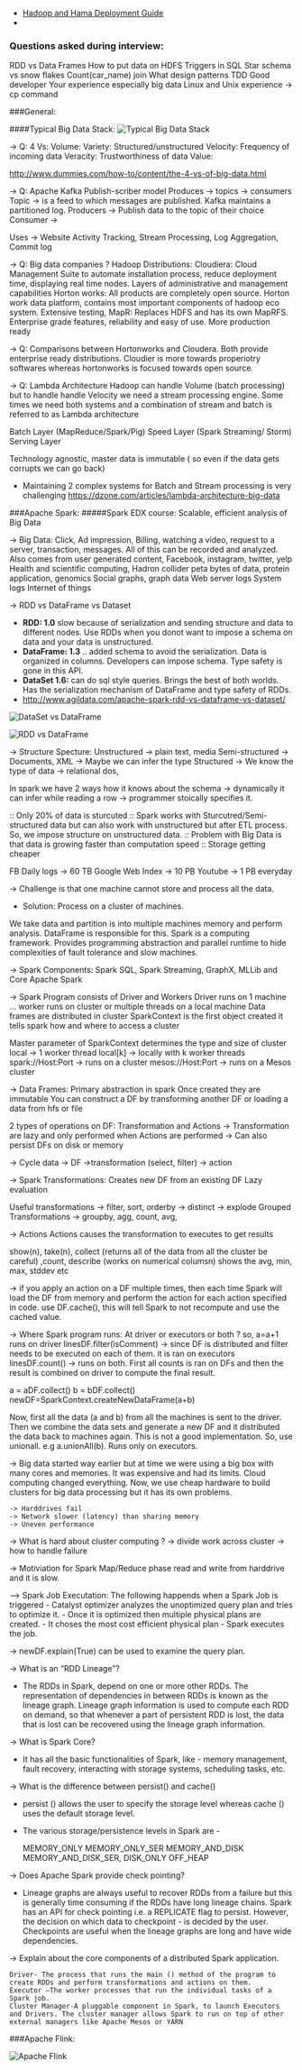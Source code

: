 * [Hadoop and Hama Deployment Guide](http://people.apache.org/~tjungblut/downloads/hamadocs/ApacheHamaInstallationGuide_06.pdf)
* 

### Questions asked during interview:
RDD vs Data Frames
How to put data on HDFS
Triggers in SQL
Star schema vs snow flakes
Count(car_name) join
What design patterns
TDD
Good developer
Your experience especially big data
Linux and Unix experience -> cp command


###General:

####Typical Big Data Stack:
![Typical Big Data Stack](https://github.com/bsikander/interview-resources/blob/master/Typical%20Big%20Data%20Stack.png)

-> Q: 4 Vs:
Volume: 
Variety: Structured/unstructured
Velocity: Frequency of incoming data 
Veracity: Trustworthiness of data
Value:

http://www.dummies.com/how-to/content/the-4-vs-of-big-data.html


-> Q: Apache Kafka
Publish-scriber model
Produces -> topics -> consumers
Topic -> is a feed to which messages are published. Kafka maintains a partitioned log. 
Producers -> Publish data to the topic of their choice
Consumer -> 

Uses -> Website Activity Tracking, Stream Processing, Log Aggregation, Commit log

-> Q: Big data companies ? 
Hadoop Distributions: 
Cloudiera: Cloud Management Suite to automate installation process, reduce deployment time, displaying real time nodes. Layers of administrative and management capabilities
Horton works: All products are completely open source. Horton work data platform, contains most important components of hadoop eco system. Extensive testing, 
MapR: Replaces HDFS and has its own MapRFS. Enterprise grade features, reliability and easy of use. More production ready


-> Q: Comparisons between Hortonworks and Cloudera.
Both provide enterprise ready distributions. Cloudier is more towards properiotry softwares whereas hortonworks is focused towards open source. 

-> Q: Lambda Architecture
Hadoop can handle Volume (batch processing) but to handle handle Velocity we need a stream processing engine. Some times we need both systems and a combination of stream and batch is referred to as Lambda architecture

Batch Layer (MapReduce/Spark/Pig)
Speed Layer (Spark Streaming/ Storm)
Serving Layer

Technology agnostic, master data is immutable ( so even if the data gets corrupts we can go back)
- Maintaining 2 complex systems for Batch and Stream processing is very challenging
https://dzone.com/articles/lambda-architecture-big-data


###Apache Spark:
#####Spark EDX course:
Scalable, efficient analysis of Big Data

-> Big Data:
Click, Ad impression, Billing, watching a video, request to a server, transaction, messages. All of this can be recorded and analyzed.
Also comes from user generated content, Facebook, instagram, twitter, yelp
Health and scientific computing, Hadron collider peta bytes of data, protein application, genomics
Social graphs, graph data
Web server logs
System logs
Internet of things

-> RDD vs DataFrame vs Dataset
	
- **RDD: 1.0** slow because of serialization and sending structure and data to different nodes. Use RDDs when you donot want to impose a schema on data and your data is unstructured.
- **DataFrame: 1.3** .. added schema to avoid the serialization. Data is organized in columns. Developers can impose schema. Type safety is gone in this API.
- **DataSet 1.6:** can do sql style queries. Brings the best of both worlds. Has the serialization mechanism of DataFrame and type safety of RDDs. 
- http://www.agildata.com/apache-spark-rdd-vs-dataframe-vs-dataset/

![DataSet vs DataFrame](https://github.com/bsikander/interview-resources/blob/master/DataSet%20vs%20DataFrame.png)

![RDD vs DataFrame](https://github.com/bsikander/interview-resources/blob/master/RDD%20vs%20DataFrame.png)


-> Structure Specture:
Unstructured -> plain text, media
Semi-structured -> Documents, XML -> Maybe we can infer the type
Structured -> We know the type of data -> relational dos, 

In spark we have 2 ways how it knows about the schema
-> dynamically it can infer while reading a row
-> programmer stoically specifies it.

:: Only 20% of data is sturcuted
:: Spark works with Sturcutred/Semi-structured data but can also work with unstructured but after ETL process. So, we impose structure on unstructured data.
:: Problem with Big Data is that data is growing faster than computation speed 
:: Storage getting cheaper

FB Daily logs -> 60 TB
Google Web Index -> 10 PB
Youtube -> 1 PB everyday

-> Challenge is that one machine cannot store and process  all the data. 
  - Solution: Process on a cluster of machines.

We take data and partition is into multiple machines memory and perform analysis. DataFrame is responsible for this.
Spark is a computing framework. Provides programming abstraction and parallel runtime to hide complexities of fault tolerance and slow machines.

-> Spark Components:
Spark SQL, Spark Streaming, GraphX, MLLib and Core Apache Spark

-> Spark Program consists of Driver and Workers
Driver runs on 1 machine … 
worker runs on cluster or multiple threads on a local machine
Data frames are distributed in cluster
SparkContext is the first object created it tells spark how and where to access a cluster

Master parameter of SparkContext determines the type and size of cluster
local -> 1 worker thread
local[k] -> locally with k worker threads
spark://Host:Port -> runs on a cluster
mesos://Host:Port -> runs on a Mesos cluster


-> Data Frames:
Primary abstraction in spark
Once created they are immutable
You can construct a DF by transforming another DF or loading a data from hfs or file

2 types of operations on DF: Transformation and Actions
-> Transformation are lazy and only performed when Actions are performed
-> Can also persist DFs on disk or memory

-> Cycle
data -> DF ->transformation (select, filter) -> action

-> Spark Transformations:
Creates new DF from an existing DF
Lazy evaluation

Useful transformations -> filter, sort, orderby -> distinct -> explode 
Grouped Transformations -> groupby, agg, count, avg, 

-> Actions
Actions causes the transformation to executes to get results

show(n), take(n), collect (returns all of the data from all the cluster be careful) ,count, describe (works on numerical columsn) shows the avg, min, max, stddev etc

-> if you apply an action on a DF multiple times, then each time Spark will load the DF from memory and perform the action for each action specified in 
code. use DF.cache(), this will tell Spark to not recompute and use the cached value.


-> Where Spark program runs: At driver or executors or both ?
so, a=a+1 runs on driver
linesDF.filter(isComment) -> since DF is distributed and filter needs to be executed on each of them. it is ran on executors
linesDF.count() -> runs on both. First all counts is ran on DFs and then the result is combined on driver to compute the final result.


a = aDF.collect()
b = bDF.collect()
newDF=SparkContext.createNewDataFrame(a+b)

Now, first all the data (a and b) from all the machines is sent to the driver. Then we combine the data sets and generate a new DF and it distributed the data back to machines again. This is not a good implementation. So, use unionall. e.g a.unionAll(b). Runs only on executors.



-> Big data started way earlier but at time we were using a big box with many cores and memories. It was expensive and had its limits. Cloud computing changed everything. Now, we use cheap hardware to build clusters for big data processing but it has its own problems.

	-> Harddrives fail
	-> Network slower (latency) than sharing memory
	-> Uneven performance

-> What is hard about cluster computing ?
	-> divide work across cluster
	-> how to handle failure

-> Motiviation for Spark
	Map/Reduce phase read and write from harddrive and it is slow. 


——> Spark Job Executation:
The following happends when a Spark Job is triggered
	- Catalyst optimizer analyzes the unoptimized query plan and tries to optimize it.
	- Once it is optimized then multiple physical plans are created. 
	- It choses the most cost efficient physical plan 
	- Spark executes the job.

-> newDF.explain(True) can be used to examine the query plan.

-> What is an “RDD Lineage”?
  - The RDDs in Spark, depend on one or more other RDDs. The representation of dependencies in between RDDs is known as the lineage graph. Lineage graph information is used to compute each RDD on demand, so that whenever a part of persistent RDD is lost, the data that is lost can be recovered using the lineage graph information.
  
->  What is Spark Core?
  - It has all the basic functionalities of Spark, like - memory management, fault recovery, interacting with storage systems, scheduling tasks, etc.
  
-> What is the difference between persist() and cache()
  - persist () allows the user to specify the storage level whereas cache () uses the default storage level.
  - The various storage/persistence levels in Spark are -

    MEMORY_ONLY
    MEMORY_ONLY_SER
    MEMORY_AND_DISK
    MEMORY_AND_DISK_SER, DISK_ONLY
    OFF_HEAP

-> Does Apache Spark provide check pointing?
  - Lineage graphs are always useful to recover RDDs from a failure but this is generally time consuming if the RDDs have long lineage chains. Spark has an API for check pointing i.e. a REPLICATE flag to persist. However, the decision on which data to checkpoint - is decided by the user. Checkpoints are useful when the lineage graphs are long and have wide dependencies.
  
->  Explain about the core components of a distributed Spark application.

    Driver- The process that runs the main () method of the program to create RDDs and perform transformations and actions on them.
    Executor –The worker processes that run the individual tasks of a Spark job.
    Cluster Manager-A pluggable component in Spark, to launch Executors and Drivers. The cluster manager allows Spark to run on top of other external managers like Apache Mesos or YARN 
  
  
###Apache Flink:

![Apache Flink](https://github.com/bsikander/interview-resources/blob/master/Flink%20Stack.png)
